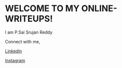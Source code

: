 # WELCOME TO MY ONLINE-WRITEUPS!
I am P.Sai Srujan Reddy

Connect with me,

[Linkedin](www.linkedin.com/in/pothamsetti-sai-srujan-reddy)

[Instagram](https://www.instagram.com/naruto_ak77/)
